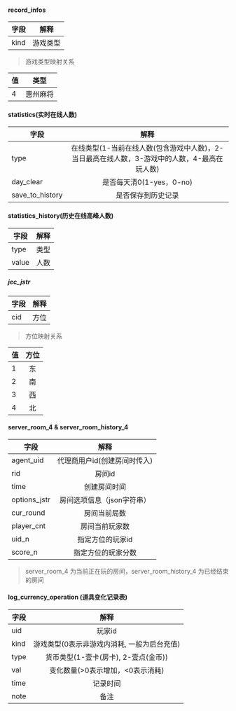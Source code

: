 #### record_infos
| 字段 | 解释 |
| ----  | :-----: |
| kind  | 游戏类型 |

> 游戏类型映射关系  

| 值 | 类型 |
| ----  | :-----: |
| 4  | 惠州麻将 |

#### statistics(实时在线人数)  
| 字段 | 解释 |
| ----  | :-----: |
| type  | 在线类型(1-当前在线人数(包含游戏中人数)，2-当日最高在线人数，3-游戏中的人数，4-最高在玩人数) |
| day_clear| 是否每天清0(1-yes，0-no)|
| save_to_history| 是否保存到历史记录 |

#### statistics_history(历史在线高峰人数)  
| 字段 | 解释 |
| ----  | :-----: |
| type| 类型 |
| value | 人数 |

##### jec_jstr
| 字段 | 解释 |
| ----  | :-----: |
| cid  | 方位 |

> 方位映射关系  
 
| 值 | 方位 |
| ----  | :-----: |
| 1  | 东 |
| 2  | 南 |
| 3  | 西 |
| 4  | 北 |

#### server_room_4 & server_room_history_4
| 字段 | 解释 |
| ----  | :-----: |
| agent_uid | 代理商用户id(创建房间时传入) |
| rid | 房间id |
| time | 创建房间时间 |
| options_jstr | 房间选项信息（json字符串） |
| cur_round | 房间当前局数 |
| player_cnt | 房间当前玩家数 |
| uid_n | 指定方位的玩家id |
| score_n | 指定方位的玩家分数 |

> server_room_4 为当前正在玩的房间，server_room_history_4 为已经结束的房间

#### log_currency_operation (道具变化记录表)
| 字段 | 解释 |
| ----  | :-----: |
| uid | 玩家id |
| kind | 游戏类型(0表示非游戏内消耗, 一般为后台充值) |
| type | 货币类型(1-壹卡(房卡), 2-壹点(金币)) |
| val | 变化数量(>0表示增加，<0表示消耗) |
| time | 记录时间 |
| note | 备注 |